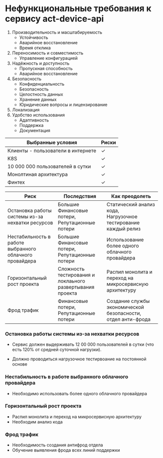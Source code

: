 # Нефункциональные требования к сервису act-device-api

1. Производительность и масштабируемость
   * Устойчивость
   * Аварийное восстановление
   * Время отклика
2. Переносимость и совместимость
    * Управление конфигурацией
3. Надёжность и доступность
   * Пропускная способность
   * Аварийное восстановление
4. Безопасность
   * Конфиденциальность
   * Безопасность
   * Целостность данных
   * Хранение данных
   * Юридические вопросы и лицензирование
5. Локализация
6. Удобство использования
   * Адаптивность
   * Поддержка
   * Документация


| Выбранные условия                        | Риски   |
|------------------------------------------|---------|
| Клиенты - пользователи в интернете       | &check; |
| K8S                                      | &check; |
| 10 000 000 пользователей в сутки         | &check; |
| Монолтиная архитектура                   | &check; |
| Финтех                                   | &check; |



| Риск                                                    | Последствия                                               | Как преодолеть                                                            |
|---------------------------------------------------------|-----------------------------------------------------------|---------------------------------------------------------------------------|
| Остановка работы системы из-за нехватки ресурсов        | Большие Финансовые потери, Репутационные потери           | Статический анализ кода,<br />Нагрузочное тестирование каждый релиз<br /> |
| Нестабильность в работе выбранного облачного провайдера | Большие Финансовые потери, Репутационные потери           | Использование более одного облачного провайдера                           |
| Горизонтальный рост проекта                             | Сложность тестирования и локлаьного развертывания проекта | Распил монолита и переход на микросервисную архитектуру                   |
| Фрод трафик                                             | Финансовые потери,       Репутационные потери             | Создание службы экономической безопасности, отдел анти-фрода              |

### Остановка работы системы из-за нехватки ресурсов 
* Сервис должен выдерживать 12 00 000 пользователей в сутки (что есть 120% от средней суточной нагрузки).

* Должно проводиться нагрузочное тестирвоание на постоянной основе

### Нестабильность в работе выбранного облачного провайдера
* Необходимо использовать более одного облачного провайдера

### Горизонтальный рост проекта 
* Распил монолита и переход на микросервисную архитектуру 
* Необходим анализ кода

### Фрод трафик
* Необходимость создания антифрод отдела
* Обучение выявления фрода всех линий поддержки